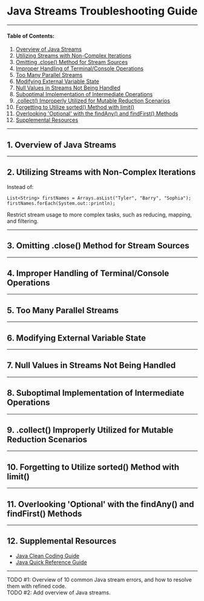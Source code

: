 # Java Streams Troubleshooting Guide
  
<hr />

#### Table of Contents:

1. [Overview of Java Streams](#streams)
2. [Utilizing Streams with Non-Complex Iterations](#one)
3. [Omitting .close() Method for Stream Sources](#two)
4. [Improper Handling of Terminal/Console Operations](#three)
5. [Too Many Parallel Streams](#four)
6. [Modifying External Variable State](#five)
7. [Null Values in Streams Not Being Handled](#six)
8. [Suboptimal Implementation of Intermediate Operations](#seven)
9. [.collect() Improperly Utilized for Mutable Reduction Scenarios](#eight)
10. [Forgetting to Utilize sorted() Method with limit()](#nine)
11. [Overlooking 'Optional' with the findAny() and findFirst() Methods](#ten)
12. [Supplemental Resources](#supplemental)
  
<hr />
  
## 1. <a name="streams">Overview of Java Streams</a>
  
<hr />
  
## 2. <a name="one">Utilizing Streams with Non-Complex Iterations</a>
  
Instead of:
  
```
List<String> firstNames = Arrays.asList("Tyler", "Barry", "Sophia");
firstNames.forEach(System.out::println);
```
  
Restrict stream usage to more complex tasks, such as reducing, mapping, and filtering.
  
<hr />

## 3. <a name="two">Omitting .close() Method for Stream Sources</a>

<hr />

## 4. <a name="three">Improper Handling of Terminal/Console Operations</a>

<hr />

## 5. <a name="four">Too Many Parallel Streams</a>

<hr />

## 6. <a name="five">Modifying External Variable State</a>

<hr />

## 7. <a name="six">Null Values in Streams Not Being Handled</a>

<hr />

## 8. <a name="seven">Suboptimal Implementation of Intermediate Operations</a>

<hr />

## 9. <a name="eight">.collect() Improperly Utilized for Mutable Reduction Scenarios</a>

<hr />

## 10. <a name="nine">Forgetting to Utilize sorted() Method with limit()</a>

<hr />

## 11. <a name="ten">Overlooking 'Optional' with the findAny() and findFirst() Methods</a>
  
<hr />
  
## 12. <a name="supplemental">Supplemental Resources</a>
  
* [Java Clean Coding Guide](https://github.com/chaseofthejungle/java-clean-coding-guide)  
* [Java Quick Reference Guide](https://github.com/chaseofthejungle/java-quick-reference-guide)
  
<hr />
  
TODO #1: Overview of 10 common Java stream errors, and how to resolve them with refined code.  
TODO #2: Add overview of Java streams.
